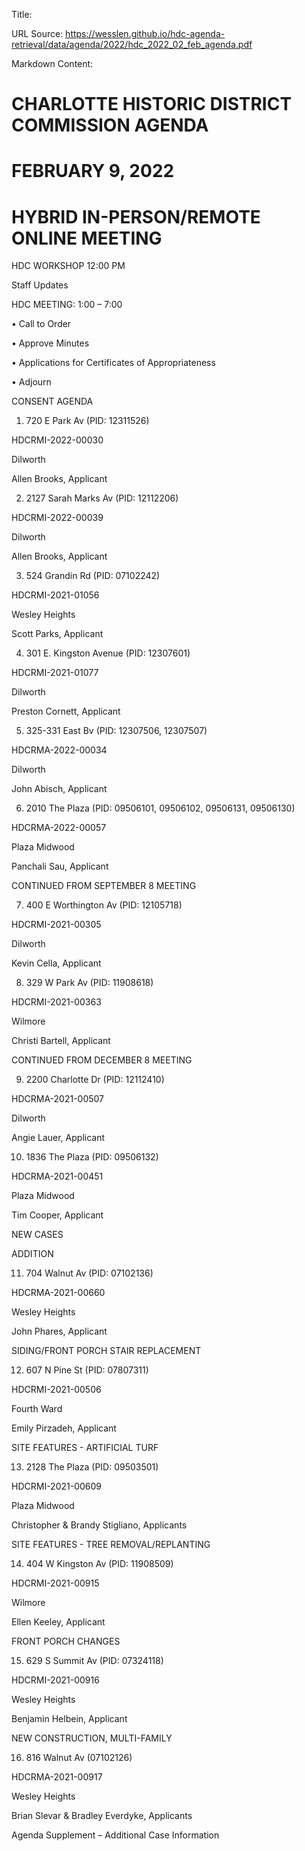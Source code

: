 Title: 

URL Source: https://wesslen.github.io/hdc-agenda-retrieval/data/agenda/2022/hdc_2022_02_feb_agenda.pdf

Markdown Content:
# CHARLOTTE HISTORIC DISTRICT COMMISSION AGENDA 

# FEBRUARY 9, 2022 

# HYBRID IN-PERSON/REMOTE ONLINE MEETING 

HDC WORKSHOP 12:00 PM 

Staff Updates 

HDC MEETING: 1:00 – 7:00 

• Call to Order 

• Approve Minutes 

• Applications for Certificates of Appropriateness 

• Adjourn 

CONSENT AGENDA 

1. 720 E Park Av (PID: 12311526) 

HDCRMI-2022-00030 

Dilworth 

Allen Brooks, Applicant 

2. 2127 Sarah Marks Av (PID: 12112206) 

HDCRMI-2022-00039 

Dilworth 

Allen Brooks, Applicant 

3. 524 Grandin Rd (PID: 07102242) 

HDCRMI-2021-01056 

Wesley Heights 

Scott Parks, Applicant 

4. 301 E. Kingston Avenue (PID: 12307601) 

HDCRMI-2021-01077 

Dilworth 

Preston Cornett, Applicant 

5. 325-331 East Bv (PID: 12307506, 12307507) 

HDCRMA-2022-00034 

Dilworth 

John Abisch, Applicant 

6. 2010 The Plaza (PID: 09506101, 09506102, 09506131, 09506130) 

HDCRMA-2022-00057 

Plaza Midwood 

Panchali Sau, Applicant 

CONTINUED FROM SEPTEMBER 8 MEETING 

7. 400 E Worthington Av (PID: 12105718) 

HDCRMI-2021-00305 

Dilworth 

Kevin Cella, Applicant 

8. 329 W Park Av (PID: 11908618) 

HDCRMI-2021-00363 

Wilmore 

Christi Bartell, Applicant 

CONTINUED FROM DECEMBER 8 MEETING 

9. 2200 Charlotte Dr (PID: 12112410) 

HDCRMA-2021-00507 

Dilworth 

Angie Lauer, Applicant 

10. 1836 The Plaza (PID: 09506132) 

HDCRMA-2021-00451 

Plaza Midwood 

Tim Cooper, Applicant 

NEW CASES 

ADDITION 

11. 704 Walnut Av (PID: 07102136) 

HDCRMA-2021-00660 

Wesley Heights 

John Phares, Applicant 

SIDING/FRONT PORCH STAIR REPLACEMENT 

12. 607 N Pine St (PID: 07807311) 

HDCRMI-2021-00506 

Fourth Ward 

Emily Pirzadeh, Applicant 

SITE FEATURES - ARTIFICIAL TURF 

13. 2128 The Plaza (PID: 09503501) 

HDCRMI-2021-00609 

Plaza Midwood 

Christopher & Brandy Stigliano, Applicants 

SITE FEATURES - TREE REMOVAL/REPLANTING 

14. 404 W Kingston Av (PID: 11908509) 

HDCRMI-2021-00915 

Wilmore 

Ellen Keeley, Applicant 

FRONT PORCH CHANGES 

15. 629 S Summit Av (PID: 07324118) 

HDCRMI-2021-00916 

Wesley Heights 

Benjamin Helbein, Applicant 

NEW CONSTRUCTION, MULTI-FAMILY 

16. 816 Walnut Av (07102126) 

HDCRMA-2021-00917 

Wesley Heights 

Brian Slevar & Bradley Everdyke, Applicants 

Agenda Supplement – Additional Case Information
